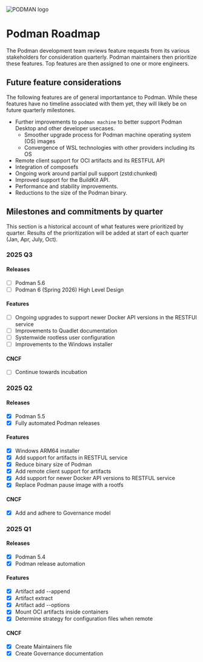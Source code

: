 ![PODMAN logo](https://raw.githubusercontent.com/containers/common/main/logos/podman-logo-full-vert.png)

# Podman Roadmap

The Podman development team reviews feature requests from its various stakeholders for consideration
quarterly.  Podman maintainers then prioritize these features.   Top features are then assigned to
one or more engineers.


## Future feature considerations

The following features are of general importantance to Podman.  While these features have no timeline
associated with them yet, they will likely be on future quarterly milestones.

* Further improvements to `podman machine` to better support Podman Desktop and other developer usecases.
  - Smoother upgrade process for Podman machine operating system (OS) images
  - Convergence of WSL technologies with other providers including its OS
* Remote client support for OCI artifacts and its RESTFUL API
* Integration of composefs
* Ongoing work around partial pull support (zstd:chunked)
* Improved support for the BuildKit API.
* Performance and stability improvements.
* Reductions to the size of the Podman binary.

## Milestones and commitments by quarter

This section is a historical account of what features were prioritized by quarter.  Results of the prioritization will be added at start of each quarter (Jan, Apr, July, Oct).


### 2025 Q3 ####

#### Releases ####
- [ ] Podman 5.6
- [ ] Podman 6 (Spring 2026) High Level Design

#### Features ####

- [ ] Ongoing upgrades to support newer Docker API versions in the RESTFUl service
- [ ] Improvements to Quadlet documentation
- [ ] Systemwide rootless user configuration
- [ ] Improvements to the Windows installer

#### CNCF ####

- [ ] Continue towards incubation

### 2025 Q2 ####

#### Releases ####
- [x] Podman 5.5
- [x] Fully automated Podman releases

#### Features ####
- [x] Windows ARM64 installer
- [x] Add support for artifacts in RESTFUL service
- [x] Reduce binary size of Podman
- [x] Add remote client support for artifacts
- [x] Add support for newer Docker API versions to RESTFUL service
- [x] Replace Podman pause image with a rootfs

#### CNCF ####
- [x] Add and adhere to Governance model

### 2025 Q1 ####

#### Releases ####
- [x] Podman 5.4
- [x] Podman release automation

#### Features ####
- [x] Artifact add --append
- [x] Artifact extract
- [x] Artifact add --options
- [x] Mount OCI artifacts inside containers
- [x] Determine strategy for configuration files when remote

#### CNCF ####
- [x] Create Maintainers file
- [x] Create Governance documentation
